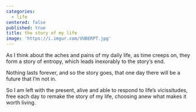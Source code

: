 ```yaml
---
categories:
  - life
centered: false
published: true
title: the story of my life
image: 'https://i.imgur.com/VUBERPT.jpg'
---
```

As I think about the aches and pains
of my daily life, as time creeps on,
they form a story of entropy,
which leads inexorably
to the story’s end.

Nothing lasts forever,
and so the story goes,
that one day
there will be a future
that I’m not in.

So I am left with the present,
alive and able to respond
to life’s vicissitudes,
free each day
to remake the story of my life,
choosing anew
what makes it worth living.
